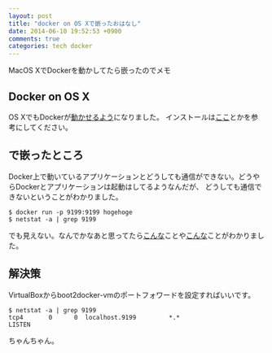```yaml
---
layout: post
title: "docker on OS Xで嵌ったおはなし"
date: 2014-06-10 19:52:53 +0900
comments: true
categories: tech docker
---
```


MacOS XでDockerを動かしてたら嵌ったのでメモ

## Docker on OS X
OS XでもDockerが[動かせるよう](http://docs.docker.com/installation/mac/)になりました。
インストールは[ここ](http://dev.classmethod.jp/tool/docker/getting-started-docker-on-osx/)とかを参考にしてください。

## で嵌ったところ
Docker上で動いているアプリケーションとどうしても通信ができない。どうやらDockerとアプリケーションは起動はしてるようなんだが、
どうしても通信できないということがわかりました。

```
$ docker run -p 9199:9199 hogehoge
$ netstat -a | grep 9199
```

でも見えない。なんでかなあと思ってたら[こんな](https://github.com/dotcloud/docker/issues/4007)ことや[こんな](http://k-shogo.github.io/article/2014/02/13/boot2docker-portforward/)ことがわかりました。

## 解決策
VirtualBoxからboot2docker-vmのポートフォワードを設定すればいいです。

```
$ netstat -a | grep 9199
tcp4       0      0  localhost.9199         *.*                    LISTEN
```

ちゃんちゃん。
